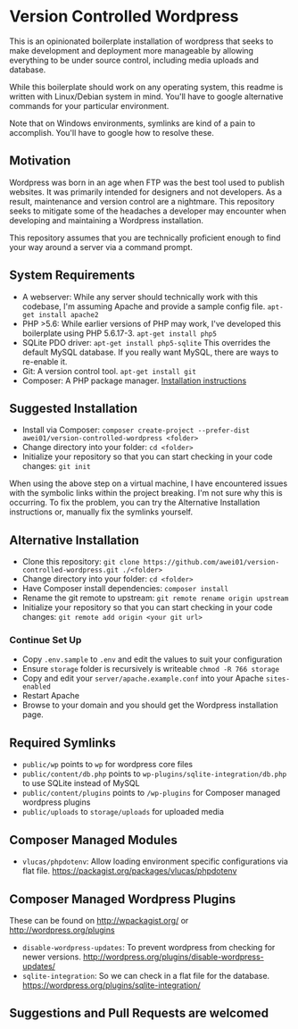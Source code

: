 # Version Controlled Wordpress

This is an opinionated boilerplate installation of wordpress that seeks to make development and deployment more manageable by allowing everything to be under source control, including media uploads and database.

While this boilerplate should work on any operating system, this readme is written with Linux/Debian system in mind. You'll have to google alternative commands for your particular environment.

Note that on Windows environments, symlinks are kind of a pain to accomplish. You'll have to google how to resolve these.


## Motivation

Wordpress was born in an age when FTP was the best tool used to publish websites. It was primarily intended for designers and not developers. As a result, maintenance and version control are a nightmare. This repository seeks to mitigate some of the headaches a developer may encounter when developing and maintaining a Wordpress installation.

This repository assumes that you are technically proficient enough to find your way around a server via a command prompt.


## System Requirements

* A webserver: While any server should technically work with this codebase, I'm assuming Apache and provide a sample config file. `apt-get install apache2`
* PHP >5.6: While earlier versions of PHP may work, I've developed this boilerplate using PHP 5.6.17-3. `apt-get install php5`
* SQLite PDO driver: `apt-get install php5-sqlite` This overrides the default MySQL database. If you really want MySQL, there are ways to re-enable it.
* Git: A version control tool. `apt-get install git`
* Composer: A PHP package manager. [Installation instructions](https://getcomposer.org/download/)


## Suggested Installation

* Install via Composer: `composer create-project --prefer-dist awei01/version-controlled-wordpress <folder>`
* Change directory into your folder: `cd <folder>`
* Initialize your repository so that you can start checking in your code changes: `git init`

When using the above step on a virtual machine, I have encountered issues with the symbolic links within the project breaking. I'm not sure why this is occurring. To fix the problem, you can try the Alternative Installation instructions or, manually fix the symlinks yourself.


## Alternative Installation

* Clone this repository: `git clone https://github.com/awei01/version-controlled-wordpress.git ./<folder>`
* Change directory into your folder: `cd <folder>`
* Have Composer install dependencies: `composer install`
* Rename the git remote to upstream: `git remote rename origin upstream`
* Initialize your repository so that you can start checking in your code changes: `git remote add origin <your git url>`


### Continue Set Up

* Copy `.env.sample` to `.env` and edit the values to suit your configuration
* Ensure `storage` folder is recursively is writeable `chmod -R 766 storage`
* Copy and edit your `server/apache.example.conf` into your Apache `sites-enabled`
* Restart Apache
* Browse to your domain and you should get the Wordpress installation page.


## Required Symlinks

* `public/wp` points to `wp` for wordpress core files
* `public/content/db.php` points to `wp-plugins/sqlite-integration/db.php` to use SQLite instead of MySQL
* `public/content/plugins` points to `/wp-plugins` for Composer managed wordpress plugins
* `public/uploads` to `storage/uploads` for uploaded media


## Composer Managed Modules

* `vlucas/phpdotenv`: Allow loading environment specific configurations via flat file. https://packagist.org/packages/vlucas/phpdotenv


## Composer Managed Wordpress Plugins

These can be found on http://wpackagist.org/ or http://wordpress.org/plugins

* `disable-wordpress-updates`: To prevent wordpress from checking for newer versions. http://wordpress.org/plugins/disable-wordpress-updates/
* `sqlite-integration`: So we can check in a flat file for the database. https://wordpress.org/plugins/sqlite-integration/


## Suggestions and Pull Requests are welcomed
